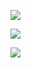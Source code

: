 
![](https://github-readme-stats.vercel.app/api?username=genga898&theme=merko&show_icons=true&hide_border=false&count_private=true)

![](https://github-readme-streak-stats.herokuapp.com/?user=genga898&theme=merko&hide_border=false)

![](https://github-readme-stats.vercel.app/api/top-langs/?username=genga898&theme=merko&show_icons=true&hide_border=false&layout=compact)

